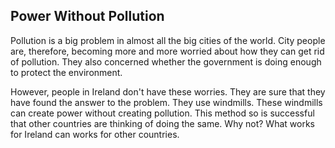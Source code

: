 ## Power Without Pollution

Pollution is a big problem in almost all the big cities of the world. City people are, therefore, becoming more and more worried about how they can get rid of pollution. They also concerned whether the government is doing enough to protect the environment. 

However, people in Ireland don't have these worries. They are sure that they have found the answer to the problem. They use windmills. These windmills can create power without creating pollution. This method so is successful that other countries are thinking of doing the same. Why not? What works for Ireland can works for other countries. 



